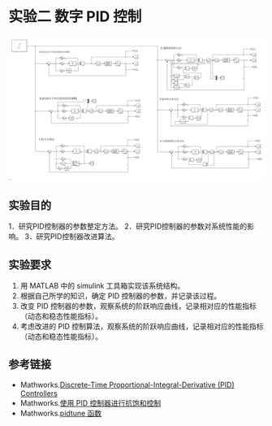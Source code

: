 # 实验二 数字 PID 控制

![system 2 antiwindup methods from pdf](system2/antiwindup2.png)

## 实验目的

1．研究PID控制器的参数整定方法。
2．研究PID控制器的参数对系统性能的影响。
3．研究PID控制器改进算法。

## 实验要求

1. 用 MATLAB 中的 simulink 工具箱实现该系统结构。
2. 根据自己所学的知识，确定 PID 控制器的参数，并记录该过程。
3. 改变 PID 控制器的参数，观察系统的阶跃响应曲线，记录相对应的性能指标（动态和稳态性能指标）。
4. 考虑改进的 PID 控制算法，观察系统的阶跃响应曲线，记录相对应的性能指标（动态和稳态性能指标）。

## 参考链接

- Mathworks.[Discrete-Time Proportional-Integral-Derivative (PID) Controllers](https://www.mathworks.com/help/releases/R2021a/control/ug/discrete-time-proportional-integral-derivative-pid-controller.html)
- Mathworks.[使用 PID 控制器进行抗饱和控制](https://ww2.mathworks.cn/help/simulink/slref/anti-windup-control-using-a-pid-controller.html)
- Mathworks.[pidtune 函数](https://ww2.mathworks.cn/help/control/ref/lti.pidtune.html)
